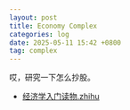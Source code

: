 ```yaml
---
layout: post
title: Economy Complex
categories: log
date: 2025-05-11 15:42 +0800
tag: complex
---
```

哎，研究一下怎么抄股。
- [经济学入门读物.zhihu](https://www.zhihu.com/question/19661829/answer/17527623)